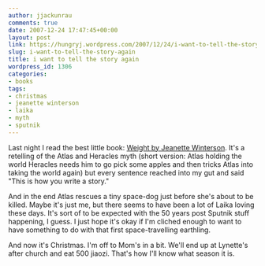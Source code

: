 ```yaml
---
author: jjackunrau
comments: true
date: 2007-12-24 17:47:45+00:00
layout: post
link: https://hungryj.wordpress.com/2007/12/24/i-want-to-tell-the-story-again/
slug: i-want-to-tell-the-story-again
title: i want to tell the story again
wordpress_id: 1306
categories:
- books
tags:
- christmas
- jeanette winterson
- laika
- myth
- sputnik
---
```


Last night I read the best little book: [Weight by Jeanette Winterson](http://www.amazon.com/Weight-Myth-Atlas-Heracles-Myths/dp/1841957186/). It's a retelling of the Atlas and Heracles myth (short version: Atlas holding the world Heracles needs him to go pick some apples and then tricks Atlas into taking the world again) but every sentence reached into my gut and said "This is how you write a story." 

And in the end Atlas rescues a tiny space-dog just before she's about to be killed. Maybe it's just me, but there seems to have been a lot of Laika loving these days. It's sort of to be expected with the 50 years post Sputnik stuff happening, I guess. I just hope it's okay if I'm cliched enough to want to have something to do with that first space-travelling earthling.

And now it's Christmas. I'm off to Mom's in a bit. We'll end up at Lynette's after church and eat 500 jiaozi. That's how I'll know what season it is.
